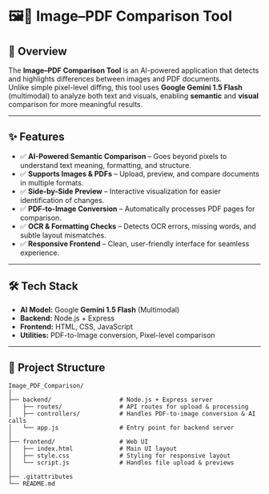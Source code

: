 # 🖼️📄 Image–PDF Comparison Tool  

## 📌 Overview  
The **Image–PDF Comparison Tool** is an AI-powered application that detects and highlights differences between images and PDF documents.  
Unlike simple pixel-level diffing, this tool uses **Google Gemini 1.5 Flash** (multimodal) to analyze both text and visuals, enabling **semantic** and **visual** comparison for more meaningful results.  

---

## ✨ Features  
- ✅ **AI-Powered Semantic Comparison** – Goes beyond pixels to understand text meaning, formatting, and structure.  
- ✅ **Supports Images & PDFs** – Upload, preview, and compare documents in multiple formats.  
- ✅ **Side-by-Side Preview** – Interactive visualization for easier identification of changes.  
- ✅ **PDF-to-Image Conversion** – Automatically processes PDF pages for comparison.  
- ✅ **OCR & Formatting Checks** – Detects OCR errors, missing words, and subtle layout mismatches.  
- ✅ **Responsive Frontend** – Clean, user-friendly interface for seamless experience.  

---

## 🛠️ Tech Stack  
- **AI Model:** Google **Gemini 1.5 Flash** (Multimodal)  
- **Backend:** Node.js + Express  
- **Frontend:** HTML, CSS, JavaScript  
- **Utilities:** PDF-to-Image conversion, Pixel-level comparison  

---

## 📂 Project Structure  
```plaintext
Image_PDF_Comparison/
│
├── backend/                   # Node.js + Express server
│   ├── routes/                # API routes for upload & processing
│   ├── controllers/           # Handles PDF-to-image conversion & AI calls
│   └── app.js                 # Entry point for backend server
│
├── frontend/                  # Web UI
│   ├── index.html             # Main UI layout
│   ├── style.css              # Styling for responsive layout
│   └── script.js              # Handles file upload & previews
│
├── .gitattributes
└── README.md
